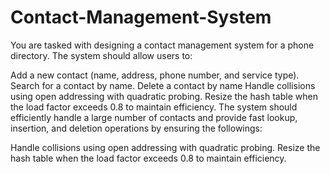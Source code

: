 # Contact-Management-System

You are tasked with designing a contact management system for a phone directory. The system should allow users to:

Add a new contact (name, address, phone number, and service type).
Search for a contact by name.
Delete a contact by name
Handle collisions using open addressing with quadratic probing.
Resize the hash table when the load factor exceeds 0.8 to maintain efficiency.
The system should efficiently handle a large number of contacts and provide fast lookup, insertion, and deletion operations by ensuring the followings:

Handle collisions using open addressing with quadratic probing.
Resize the hash table when the load factor exceeds 0.8 to maintain efficiency.
